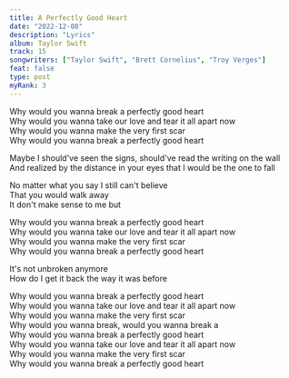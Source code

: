 ```yaml
---
title: A Perfectly Good Heart
date: "2022-12-08"
description: "Lyrics"
album: Taylor Swift
track: 15
songwriters: ["Taylor Swift", "Brett Cornelius", "Troy Verges"]
feat: false
type: post
myRank: 3
---
```


<p className="chorus">
Why would you wanna break a perfectly good heart <br />
Why would you wanna take our love and tear it all apart now <br />
Why would you wanna make the very first scar <br />
Why would you wanna break a perfectly good heart <br />
</p>
<p className="verse-one">
Maybe I should've seen the signs, should've read the writing on the wall <br />
And realized by the distance in your eyes that I would be the one to fall <br />
</p>
<p className="pre-chorus">
No matter what you say I still can't believe <br />
That you would walk away <br />
It don't make sense to me but <br />
</p>
<p className="chorus">
Why would you wanna break a perfectly good heart <br />
Why would you wanna take our love and tear it all apart now <br />
Why would you wanna make the very first scar <br />
Why would you wanna break a perfectly good heart <br />
</p>
<p className="bridge">
It's not unbroken anymore <br />
How do I get it back the way it was before <br />
</p>
<p className="chorus">
Why would you wanna break a perfectly good heart <br />
Why would you wanna take our love and tear it all apart now <br />
Why would you wanna make the very first scar <br />
Why would you wanna break, would you wanna break a <br />
Why would you wanna break a perfectly good heart <br />
Why would you wanna take our love and tear it all apart now <br />
Why would you wanna make the very first scar <br />
Why would you wanna break a perfectly good heart <br />
</p>

